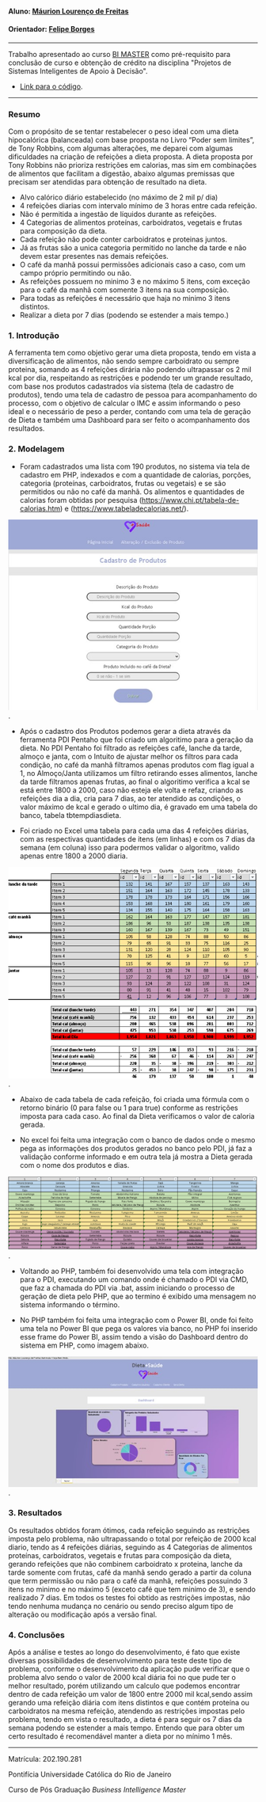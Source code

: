 #### Aluno: [Máurion Lourenço de Freitas](https://github.com/link_do_github)
#### Orientador: [Felipe Borges](https://github.com/FelipeBorgesC)

---

Trabalho apresentado ao curso [BI MASTER](https://ica.puc-rio.ai/bi-master) como pré-requisito para conclusão de curso e obtenção de crédito na disciplina "Projetos de Sistemas Inteligentes de Apoio à Decisão".

- [Link para o código](https://github.com/maurionFreitas/ProjetoFinal---PUC).

---

### Resumo

Com o propósito de se tentar restabelecer o peso ideal com uma dieta hipocalórica (balanceada) com base proposta no Livro “Poder sem limites”, de Tony Robbins, com algumas alterações, me deparei com algumas dificuldades na criação de refeições a dieta proposta.
A dieta proposta por Tony Robbins não prioriza restrições em calorias, mas sim em combinações de alimentos que facilitam a digestão, abaixo algumas premissas que precisam ser atendidas para obtenção de resultado na dieta. 

 - Alvo calórico diário estabelecido (no máximo de 2 mil p/ dia) 
 - 4 refeições diarias com intervalo mínimo de 3 horas entre cada refeição.
 - Não é permitida a ingestão de líquidos durante as refeições.
 - 4 Categorias de alimentos proteínas, carboidratos, vegetais e frutas para composição da dieta.
 - Cada refeição não pode conter carboidratos e proteinas juntos.
 - Já as frutas são a unica categoria permitido no lanche da tarde e não devem estar presentes nas demais refeições.
 - O café da manhã possui permissões adicionais caso a caso, com um campo próprio permitindo ou não.
 - As refeições possuem no minimo 3 e no máximo 5 itens, com exceção para o café da manhã com somente 3 itens na sua composição.
 - Para todas as refeições é necessário que haja no minimo 3 itens distintos.
 - Realizar a dieta por 7 dias (podendo se estender a mais tempo.)
 

### 1. Introdução

A ferramenta tem como objetivo gerar uma dieta proposta, tendo em vista a diversificação de alimentos, não sendo sempre carboidrato ou sempre proteina, somando as 4 refeições dirária não podendo ultrapassar os 2 mil kcal por dia, respeitando as restrições e podendo ter um grande resultado, com base nos produtos cadastrados via sistema (tela de cadastro de produtos), tendo uma tela de cadastro de pessoa para acompanhamento do processo, com o objetivo de calcular o IMC e assim informando o peso ideal e o necessário de peso a perder, contando com uma tela de geração de Dieta e também uma Dashboard para ser feito o acompanhamento dos resultados.


### 2. Modelagem

 - Foram cadastrados uma lista com 190 produtos, no sistema via tela de cadastro em PHP, indexados e com a quantidade de calorias, porções, categoria (proteínas, carboidratos, frutas ou vegetais) e se são permitidos ou não no café da manhã. Os alimentos e quantidades de calorias foram obtidas por pesquisa (https://www.chi.pt/tabela-de-calorias.htm) e (https://www.tabeladecalorias.net/).

![Tela de Cadastro de Produtos em PHP](imagens/cad_prod.jpg "Tela de Cadastro").

 - Após o cadastro dos Produtos podemos gerar a dieta através da ferramenta PDI Pentaho que foi criado um algoritimo para a geração da dieta.
No PDI Pentaho foi filtrado as refeições café, lanche da tarde, almoço e janta, com o Intuito de ajustar melhor os filtros para cada condição, no café da manhã filtramos apenas produtos com flag igual a 1, no Almoço/Janta utilizamos um filtro retirando esses alimentos, lanche da tarde filtramos apenas frutas,
ao final o algoritimo verifica a kcal se está entre 1800 a 2000, caso não esteja ele volta e refaz, criando as refeições dia a dia, cria para 7 dias, ao ter atendido as condições, o valor máximo de kcal e gerado o ultimo dia, é gravado em uma tabela do banco, tabela tbtempdiasdieta.

 - Foi criado no Excel uma tabela para cada uma das 4 refeições diárias, com as respectivas quantidades de itens (em linhas) e com os 7 dias da semana (em coluna) isso para podermos validar o algoritmo, valido apenas entre 1800 a 2000 diaria.

![Refeições diárias](imagens/resultado_iten.png "Refeições diárias no excel").

 - Abaixo de cada tabela de cada refeição, foi criada uma fórmula com o retorno binário (0 para false ou 1 para true) conforme as restrições imposta para cada caso. Ao final da Dieta verificamos o valor de caloria gerada.
 
 - No excel foi feita uma integração com o banco de dados onde o mesmo pega as informações dos produtos gerados no banco pelo PDI, já faz a validação conforme informado e em outra tela já mostra a Dieta gerada com o nome dos produtos e dias.
 
 ![Refeições diárias](imagens/iten.png "Refeições para o consumo diário").

 - Voltando ao PHP, também foi desenvolvido uma tela com integração para o PDI, executando um comando onde é chamado o PDI via CMD, que faz a chamada do PDI via .bat, assim iniciando o processo de geração de dieta pelo PHP, que ao termino é exibido uma mensagem no sistema informando o término.
 
 - No PHP também foi feita uma integração com o Power BI, onde foi feito uma tela no Power BI que pega os valores via banco, no PHP foi inserido esse frame do Power BI, assim tendo a visão do Dashboard dentro do sistema em PHP, como imagem abaixo.
 
 ![Dashboard Power BI](imagens/dashboard.jpg "Dashboard Power Bi Integrada no PHP").


### 3. Resultados

Os resultados obtidos foram ótimos, cada refeição seguindo as restrições imposta pelo problema, não ultrapassando o total por refeição de 2000 kcal diario, tendo as 4 refeições diárias, seguindo as 4 Categorias de alimentos proteínas, carboidratos, vegetais e frutas para composição da dieta, gerando refeições que não combinem carboidrato x proteina, lanche da tarde somente com frutas, café da manhã sendo gerado a partir da coluna que term permissão ou não para o café da manhã, refeições possuindo 3 itens no minimo e no máximo 5 (exceto café que tem minimo de 3), e sendo realizado 7 dias.
Em todos os testes foi obtido as restrições impostas, não tendo nenhuma mudança no cenário ou sendo preciso algum tipo de alteração ou modificação após a versão final.

### 4. Conclusões

Após a análise e testes ao longo do desenvolvimento, é fato que existe diversas possibilidades de desenvolvimento para teste deste tipo de problema, conforme o desenvolvimento da aplicação pude verificar que o problema alvo sendo o valor de 2000 kcal diária foi no que pude ter o melhor resultado, porém utilizando um calculo que podemos encontrar dentro de cada refeição um valor de 1800 entre 2000 mil kcal,sendo assim gerando uma refeição diária com itens distintos e que contém proteína ou carboidratos na mesma refeição, atendendo as restrições impostas pelo problema, tendo em vista o resultado, a dieta é para seguir os 7 dias da semana podendo se estender a mais tempo.
Entendo que para obter um certo resultado é recomendável manter a dieta por no mínimo 1 mês.

---

Matrícula: 202.190.281

Pontifícia Universidade Católica do Rio de Janeiro

Curso de Pós Graduação *Business Intelligence Master*
